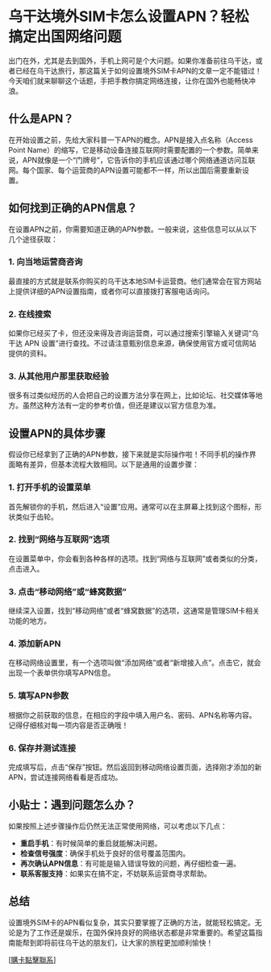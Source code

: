 # 乌干达境外SIM卡怎么设置APN？轻松搞定出国网络问题

出门在外，尤其是去到国外，手机上网可是个大问题。如果你准备前往乌干达，或者已经在乌干达旅行，那这篇关于如何设置境外SIM卡APN的文章一定不能错过！今天咱们就来聊聊这个话题，手把手教你搞定网络连接，让你在国外也能畅快冲浪。

## 什么是APN？

在开始设置之前，先给大家科普一下APN的概念。APN是接入点名称（Access Point Name）的缩写，它是移动设备连接互联网时需要配置的一个参数。简单来说，APN就像是一个“门牌号”，它告诉你的手机应该通过哪个网络通道访问互联网。每个国家、每个运营商的APN设置可能都不一样，所以出国后需要重新设置。

## 如何找到正确的APN信息？

在设置APN之前，你需要知道正确的APN参数。一般来说，这些信息可以从以下几个途径获取：

### 1. 向当地运营商咨询
最直接的方式就是联系你购买的乌干达本地SIM卡运营商。他们通常会在官方网站上提供详细的APN设置指南，或者你可以直接拨打客服电话询问。

### 2. 在线搜索
如果你已经买了卡，但还没来得及咨询运营商，可以通过搜索引擎输入关键词“乌干达 APN 设置”进行查找。不过请注意甄别信息来源，确保使用官方或可信网站提供的资料。

### 3. 从其他用户那里获取经验
很多有过类似经历的人会把自己的设置方法分享在网上，比如论坛、社交媒体等地方。虽然这种方法有一定的参考价值，但还是建议以官方信息为准。

## 设置APN的具体步骤

假设你已经拿到了正确的APN参数，接下来就是实际操作啦！不同手机的操作界面略有差异，但基本流程大致相同。以下是通用的设置步骤：

### 1. 打开手机的设置菜单
首先解锁你的手机，然后进入“设置”应用。通常可以在主屏幕上找到这个图标，形状类似于齿轮。

### 2. 找到“网络与互联网”选项
在设置菜单中，你会看到各种各样的选项。找到“网络与互联网”或者类似的分类，点击进入。

### 3. 点击“移动网络”或“蜂窝数据”
继续深入设置，找到“移动网络”或者“蜂窝数据”的选项，这通常是管理SIM卡相关功能的地方。

### 4. 添加新APN
在移动网络设置里，有一个选项叫做“添加网络”或者“新增接入点”。点击它，就会出现一个表单供你填写APN信息。

### 5. 填写APN参数
根据你之前获取的信息，在相应的字段中填入用户名、密码、APN名称等内容。记得仔细核对每一项内容是否正确哦！

### 6. 保存并测试连接
完成填写后，点击“保存”按钮。然后返回到移动网络设置页面，选择刚才添加的新APN，尝试连接网络看看是否成功。

## 小贴士：遇到问题怎么办？

如果按照上述步骤操作后仍然无法正常使用网络，可以考虑以下几点：

- **重启手机**：有时候简单的重启就能解决问题。
- **检查信号强度**：确保手机处于良好的信号覆盖范围内。
- **再次确认APN信息**：有可能是输入错误导致的问题，再仔细检查一遍。
- **联系客服支持**：如果实在搞不定，不妨联系运营商寻求帮助。

## 总结

设置境外SIM卡的APN看似复杂，其实只要掌握了正确的方法，就能轻松搞定。无论是为了工作还是娱乐，在国外保持良好的网络状态都是非常重要的。希望这篇指南能帮到即将前往乌干达的朋友们，让大家的旅程更加顺利愉快！

[[購卡點擊聯系](https://t.me/s/esim1088)]